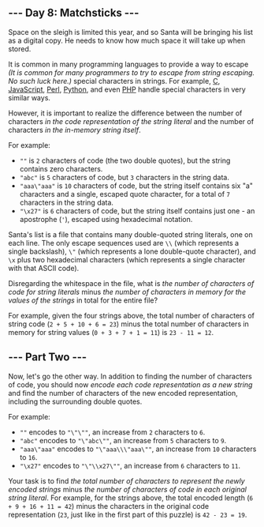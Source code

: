 \-\-\- Day 8: Matchsticks ---
-----------------------------

Space on the sleigh is limited this year, and so Santa will be bringing his list as a digital copy. He needs to know how much space it will take up when stored.

It is common in many programming languages to provide a way to escape _(It is common for many programmers to try to escape from string escaping.  No such luck here.)_ special characters in strings. For example, [C](https://en.wikipedia.org/wiki/Escape_sequences_in_C), [JavaScript](https://developer.mozilla.org/en-US/docs/Web/JavaScript/Reference/Global_Objects/String), [Perl](http://perldoc.perl.org/perlop.html#Quote-and-Quote-like-Operators), [Python](https://docs.python.org/2.0/ref/strings.html), and even [PHP](http://php.net/manual/en/language.types.string.php#language.types.string.syntax.double) handle special characters in very similar ways.

However, it is important to realize the difference between the number of characters _in the code representation of the string literal_ and the number of characters _in the in-memory string itself_.

For example:

*   `""` is `2` characters of code (the two double quotes), but the string contains zero characters.
*   `"abc"` is `5` characters of code, but `3` characters in the string data.
*   `"aaa\"aaa"` is `10` characters of code, but the string itself contains six "a" characters and a single, escaped quote character, for a total of `7` characters in the string data.
*   `"\x27"` is `6` characters of code, but the string itself contains just one - an apostrophe (`'`), escaped using hexadecimal notation.

Santa's list is a file that contains many double-quoted string literals, one on each line. The only escape sequences used are `\\` (which represents a single backslash), `\"` (which represents a lone double-quote character), and `\x` plus two hexadecimal characters (which represents a single character with that ASCII code).

Disregarding the whitespace in the file, what is _the number of characters of code for string literals_ minus _the number of characters in memory for the values of the strings_ in total for the entire file?

For example, given the four strings above, the total number of characters of string code (`2 + 5 + 10 + 6 = 23`) minus the total number of characters in memory for string values (`0 + 3 + 7 + 1 = 11`) is `23 - 11 = 12`.

\-\-\- Part Two ---
-------------------

Now, let's go the other way. In addition to finding the number of characters of code, you should now _encode each code representation as a new string_ and find the number of characters of the new encoded representation, including the surrounding double quotes.

For example:

*   `""` encodes to `"\"\""`, an increase from `2` characters to `6`.
*   `"abc"` encodes to `"\"abc\""`, an increase from `5` characters to `9`.
*   `"aaa\"aaa"` encodes to `"\"aaa\\\"aaa\""`, an increase from `10` characters to `16`.
*   `"\x27"` encodes to `"\"\\x27\""`, an increase from `6` characters to `11`.

Your task is to find _the total number of characters to represent the newly encoded strings_ minus _the number of characters of code in each original string literal_. For example, for the strings above, the total encoded length (`6 + 9 + 16 + 11 = 42`) minus the characters in the original code representation (`23`, just like in the first part of this puzzle) is `42 - 23 = 19`.
